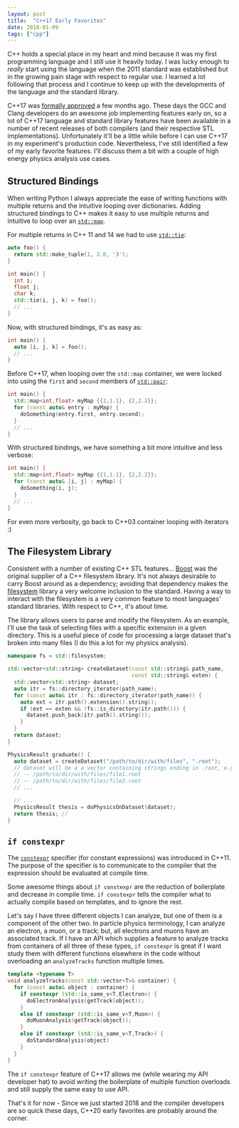 ```yaml
---
layout: post
title:  "C++17 Early Favorites"
date: 2018-01-09
tags: ["cpp"]
---
```


C++ holds a special place in my heart and mind because it was my first
programming language and I still use it heavily today. I was lucky
enough to _really_ start using the language when the 2011 standard was
established but in the growing pain stage with respect to regular
use. I learned a lot following that process and I continue to keep up
with the developments of the language and the standard library.

C++17 was [formally
approved](https://herbsutter.com/2017/09/06/c17-is-formally-approved/)
a few months ago. These days the GCC and Clang developers do an
awesome job implementing features early on, so a lot of C++17 language
and standard library features have been available in a number of
recent releases of both compilers (and their respective STL
implementations). Unfortunately it'll be a little while before I can
use C++17 in my experiment's production code. Nevertheless, I've still
identified a few of my early favorite features. I'll discuss them a
bit with a couple of high energy physics analysis use cases.

## Structured Bindings

When writing Python I always appreciate the ease of writing functions
with multiple returns and the intuitive looping over
dictionaries. Adding structured bindings to C++ makes it easy to use
multiple returns and intuitive to loop over an
[`std::map`](http://en.cppreference.com/w/cpp/container/map).

For multiple returns in C++ 11 and 14 we had to use
[`std::tie`](http://en.cppreference.com/w/cpp/utility/tuple/tie):

```cpp
auto foo() {
  return std::make_tuple(1, 2.0, '3');
}

int main() {
  int i;
  float j;
  char k;
  std::tie(i, j, k) = foo();
  // ...
}
```

Now, with structured bindings, it's as easy as:

```cpp
int main() {
  auto [i, j, k] = foo();
  // ...
}
```

Before C++17, when looping over the `std::map` container, we were
locked into using the `first` and `second` members of
[`std::pair`](http://en.cppreference.com/w/cpp/utility/pair):

```cpp
int main() {
  std::map<int,float> myMap {{1,1.1}, {2,2.2}};
  for (const auto& entry : myMap) {
    doSomething(entry.first, entry.second);
  }
  // ...
}
```

With structured bindings, we have something a bit more intuitive and
less verbose:

```cpp
int main() {
  std::map<int,float> myMap {{1,1.1}, {2,2.2}};
  for (const auto& [i, j] : myMap) {
    doSomething(i, j);
  }
  // ...
}
```

For even more verbosity, go back to C++03 container looping with
iterators :)

## The Filesystem Library

Consistent with a number of existing C++ STL features...
[Boost](https://www.boost.org) was the original supplier of a C++
filesystem library. It's not always desirable to carry Boost around as
a dependency; avoiding that dependency makes the
[filesystem](http://en.cppreference.com/w/cpp/filesystem) library a
very welcome inclusion to the standard. Having a way to interact with
the filesystem is a very common feature to most languages' standard
libraries. With respect to C++, it's about time.

The library allows users to parse and modify the filesystem. As an
example, I'll use the task of selecting files with a specific
extension in a given directory. This is a useful piece of code for
processing a large dataset that's broken into many files (I do this a
lot for my physics analysis).

```cpp
namespace fs = std::filesystem;

std::vector<std::string> createDataset(const std::string& path_name,
                                       const std::string& exten) {
  std::vector<std::string> dataset;
  auto itr = fs::directory_iterator(path_name);
  for (const auto& itr : fs::directory_iterator(path_name)) {
    auto ext = itr.path().extension().string();
    if (ext == exten && !fs::is_directory(itr.path())) {
      dataset.push_back(itr.path().string());
    }
  }
  return dataset;
}

PhysicsResult graduate() {
  auto dataset = createDataset("/path/to/dir/with/files", ".root");
  // dataset will be a a vector containing strings ending in .root, e.g.
  // -- /path/to/dir/with/files/file1.root
  // -- /path/to/dir/with/files/file2.root
  // ...

  // ...
  PhysicsResult thesis = doPhysicsOnDataset(dataset);
  return thesis; //
}

```

## `if constexpr`

The [`constexpr`](http://en.cppreference.com/w/cpp/language/constexpr)
specifier (for constant expressions) was introduced in C++11. The
purpose of the specifier is to communicate to the compiler that the
expression should be evaluated at compile time.

Some awesome things about `if constexpr` are the reduction of
boilerplate and decrease in compile time. `if constexpr` tells the
compiler what to actually compile based on templates, and to ignore
the rest.

Let's say I have three different objects I can analyze, but one of
them is a component of the other two. In particle physics terminology,
I can analyze an electron, a muon, or a track; but, all electrons and
muons have an associated track. If I have an API which supplies a
feature to analyze tracks from containers of all three of these types,
`if constexpr` is great if I want study them with different functions
elsewhere in the code without overloading an `analyzeTracks` function
multiple times.

```cpp
template <typename T>
void analyzeTracks(const std::vector<T>& container) {
  for (const auto& object : container) {
    if constexpr (std::is_same_v<T,Electron>) {
      doElectronAnalysis(getTrack(object));
    }
    else if constexpr (std::is_same_v<T,Muon>) {
      doMuonAnalysis(getTrack(object));
    }
    else if constexpr (std::is_same_v<T,Track>) {
      doStandardAnalysis(object)
    }
  }
}
```

The `if constexpr` feature of C++17 allows me (while wearing my API
developer hat) to avoid writing the boilerplate of multiple function
overloads and still supply the same easy to use API.

That's it for now - Since we just started 2018 and the compiler
developers are so quick these days, C++20 early favorites are probably
around the corner.
